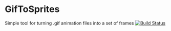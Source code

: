 # GifToSprites
Simple tool for turning .gif animation files into a set of frames
[![Build Status](https://travis-ci.com/SeNeKa97/GifToSprites.svg?branch=master)](https://travis-ci.com/SeNeKa97/GifToSprites)
